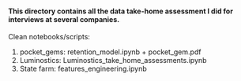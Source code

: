 #### This directory contains all the data take-home assessment I did for interviews at several companies.
Clean notebooks/scripts:

1. pocket_gems: retention_model.ipynb + pocket_gem.pdf
2. Luminostics: Luminostics_take_home_assessments.ipynb
3. State farm: features_engineering.ipynb
